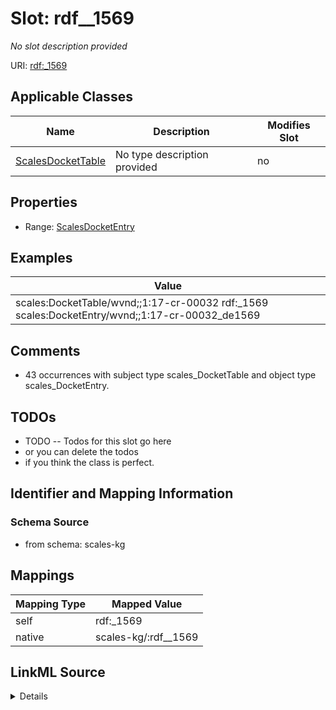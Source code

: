 

# Slot: rdf__1569


_No slot description provided_





URI: [rdf:_1569](http://www.w3.org/1999/02/22-rdf-syntax-ns#_1569)



<!-- no inheritance hierarchy -->





## Applicable Classes

| Name | Description | Modifies Slot |
| --- | --- | --- |
| [ScalesDocketTable](../classes/ScalesDocketTable.md) | No type description provided |  no  |







## Properties

* Range: [ScalesDocketEntry](../classes/ScalesDocketEntry.md)






## Examples

| Value |
| --- |
| scales:DocketTable/wvnd;;1:17-cr-00032 rdf:_1569 scales:DocketEntry/wvnd;;1:17-cr-00032_de1569 |

## Comments

* 43 occurrences with subject type scales_DocketTable and object type scales_DocketEntry.

## TODOs

* TODO -- Todos for this slot go here
* or you can delete the todos
* if you think the class is perfect.

## Identifier and Mapping Information







### Schema Source


* from schema: scales-kg




## Mappings

| Mapping Type | Mapped Value |
| ---  | ---  |
| self | rdf:_1569 |
| native | scales-kg/:rdf__1569 |




## LinkML Source

<details>
```yaml
name: rdf__1569
description: No slot description provided
todos:
- TODO -- Todos for this slot go here
- or you can delete the todos
- if you think the class is perfect.
comments:
- 43 occurrences with subject type scales_DocketTable and object type scales_DocketEntry.
examples:
- value: scales:DocketTable/wvnd;;1:17-cr-00032 rdf:_1569 scales:DocketEntry/wvnd;;1:17-cr-00032_de1569
from_schema: scales-kg
rank: 1000
slot_uri: rdf:_1569
alias: rdf__1569
domain_of:
- scales_DocketTable
range: scales_DocketEntry

```
</details>